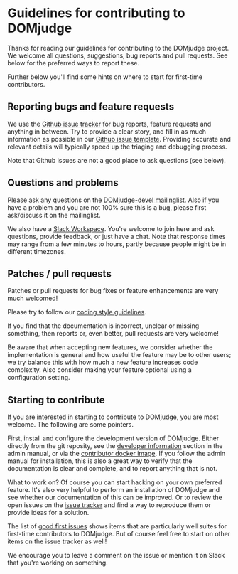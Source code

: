 # Guidelines for contributing to DOMjudge

Thanks for reading our guidelines for contributing to the DOMjudge
project. We welcome all questions, suggestions, bug reports and pull
requests. See below for the preferred ways to report these.

Further below you'll find some hints on where to start for first-time
contributors.

## Reporting bugs and feature requests

We use the [Github issue tracker](https://github.com/DOMjudge/domjudge/issues)
for bug reports, feature requests and anything in between. Try to provide a
clear story, and fill in as much information as possible in our
[Github issue template](https://github.com/DOMjudge/domjudge/blob/master/ISSUE_TEMPLATE.md).
Providing accurate and relevant details will typically speed up the
triaging and debugging process.

Note that Github issues are not a good place to ask questions (see below).

## Questions and problems

Please ask any questions on the
[DOMjudge-devel mailinglist](https://www.domjudge.org/mailman/listinfo/domjudge-devel).
Also if you have a problem and you are not 100% sure this is a bug,
please first ask/discuss it on the mailinglist.

We also have a [Slack Workspace](https://domjudge.org/chat). You're
welcome to join here and ask questions, provide feedback, or just have a chat.
Note that response times may range from a few minutes to hours,
partly because people might be in different timezones.

## Patches / pull requests

Patches or pull requests for bug fixes or feature enhancements are very
much welcomed!

Please try to follow our [coding style guidelines](CODINGSTYLE.md).

If you find that the documentation is incorrect, unclear or missing
something, then reports or, even better, pull requests are very welcome!

Be aware that when accepting new features, we consider whether the
implementation is general and how useful the feature may be to other users;
we try balance this with how much a new feature increases code complexity.
Also consider making your feature optional using a configuration setting.

## Starting to contribute

If you are interested in starting to contribute to DOMjudge, you are
most welcome. The following are some pointers.

First, install and configure the development version of DOMjudge.
Either directly from the git reposity, see the [developer information](https://www.domjudge.org/docs/manual/develop.html)
section in the admin manual, or via the [contributor docker image](https://github.com/DOMjudge/domjudge-packaging/tree/master/docker-contributor).
If you follow the admin manual for installation, this is also a great
way to verify that the documentation is clear and complete, and to
report anything that is not.

What to work on? Of course you can start hacking on your own preferred
feature. It's also very helpful to perform an installation of DOMjudge
and see whether our documentation of this can be improved. Or to review
the open issues on the [issue tracker](https://github.com/DOMjudge/domjudge/issues)
and find a way to reproduce them or provide ideas for a solution.

The list of [good first issues](https://github.com/DOMjudge/domjudge/issues?q=is%3Aopen+is%3Aissue+label%3A%22good+first+issue%22)
shows items that are particularly well suites for first-time contributors
to DOMjudge. But of course feel free to start on other items on the issue
tracker as well!

We encourage you to leave a comment on the issue or mention it on Slack that
you're working on something.
